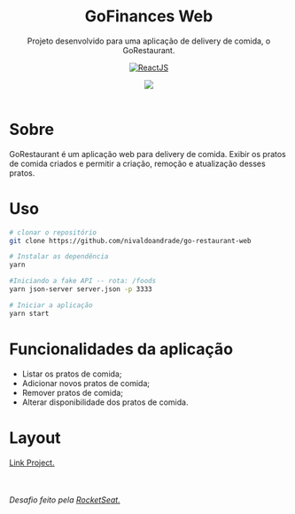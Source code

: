 <header>
  <h1 align="center">
    GoFinances Web
  </h1>
  <p align="center">Projeto desenvolvido para uma aplicação de delivery de comida, o GoRestaurant.</p>
  <p align="center">
    <a href="https://reactjs.org/" rel="nofollow">
        <img src="https://camo.githubusercontent.com/2fa18e428de4a1b7917b25f79b23633301dc152b/68747470733a2f2f696d672e736869656c64732e696f2f7374617469632f76313f6c6162656c3d5265616374266d6573736167653d4a5326636f6c6f723d626c75653f7374796c653d706c6173746963266c6f676f3d5265616374" alt="ReactJS" data-canonical-src="https://img.shields.io/static/v1?label=React&amp;message=JS&amp;color=blue?style=plastic&amp;logo=React" style="max-width:100%;">
    </a>
  </p>
  <p align="center">
    <img src="https://github.com/nivaldoandrade/go-restaurant-web/blob/master/assetsReadme/Capa.png" />
  </p>
  </header>

 <main>
  <h1>Sobre</h1>
  <p>GoRestaurant é um aplicação web para delivery de comida. Exibir os pratos de comida criados e permitir a criação, remoção e atualização desses pratos.</p>

  <h1>Uso</h1>

  ``` bash
  # clonar o repositório
  git clone https://github.com/nivaldoandrade/go-restaurant-web

  # Instalar as dependência
  yarn

  #Iniciando a fake API -- rota: /foods
  yarn json-server server.json -p 3333

  # Iniciar a aplicação
  yarn start

  ```

  <h1>Funcionalidades da aplicação</h1>

  <ul>
    <li>Listar os pratos de comida;</li>
    <li>Adicionar novos pratos de comida;</li>
    <li>Remover pratos de comida;</li>
    <li>Alterar disponibilidade dos pratos de comida.</li>
  </ul>

  <h1>Layout</h1>
    <p>
      <a href="https://www.figma.com/file/1lK6AVCPybtWeBLCH8B08N/GoRestaurant">Link Project.</a>
    </p>

  <p style="margin-top: 50px">
    <h6>Desafio feito pela <a href="https://rocketseat.com.br/" target="_blank">RocketSeat.</a></h6>
  </p>
 </main>


